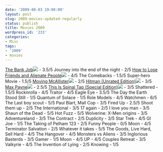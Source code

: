 ```yaml
---
date: '2009-08-03 19:00:00'
layout: post
slug: 2009-movies-updated-regularly
status: publish
title: Movies 2009
wordpress_id: '233'
categories:
- Misc
tags:
- '2009'
- movies
---
```


[The Bank Job](http://www.amazon.com/gp/product/B0019EXZY4?ie=UTF8&tag=genedrift-20&linkCode=as2&camp=1789&creative=9325&creativeASIN=B0019EXZY4)![](http://www.assoc-amazon.com/e/ir?t=genedrift-20&l=as2&o=1&a=B0019EXZY4) - 3.5/5
Journey into the end of the night - 2/5
[How to Lose Friends and Alienate People](http://www.amazon.com/gp/product/B001OFFRQ2?ie=UTF8&tag=genedrift-20&linkCode=as2&camp=1789&creative=9325&creativeASIN=B001OFFRQ2)![](http://www.assoc-amazon.com/e/ir?t=genedrift-20&l=as2&o=1&a=B001OFFRQ2) - 4/5
The Comebacks - 1.5/5
Super-hero Movie - 1.5/5
[Moving McAllister](http://www.amazon.com/gp/product/B000YDOOP0?ie=UTF8&tag=genedrift-20&linkCode=as2&camp=1789&creative=9325&creativeASIN=B000YDOOP0)![](http://www.assoc-amazon.com/e/ir?t=genedrift-20&l=as2&o=1&a=B000YDOOP0) - 2/5
[Hitman (Unrated Edition)](http://www.amazon.com/gp/product/B0012RLX88?ie=UTF8&tag=genedrift-20&linkCode=as2&camp=1789&creative=9325&creativeASIN=B0012RLX88)![](http://www.assoc-amazon.com/e/ir?t=genedrift-20&l=as2&o=1&a=B0012RLX88) - 3/5
[Max Payne](http://www.amazon.com/gp/product/B001MTYRKC?ie=UTF8&tag=genedrift-20&linkCode=as2&camp=1789&creative=9325&creativeASIN=B001MTYRKC)![](http://www.assoc-amazon.com/e/ir?t=genedrift-20&l=as2&o=1&a=B001MTYRKC) - 2.5/5
[This Is Spinal Tap (Special Edition)](http://www.amazon.com/gp/product/6305922756?ie=UTF8&tag=genedrift-20&linkCode=as2&camp=1789&creative=9325&creativeASIN=6305922756)![](http://www.assoc-amazon.com/e/ir?t=genedrift-20&l=as2&o=1&a=6305922756) - 3/5
Shattered - 1.5/5
Rocknrolla - 4/5
Traitor - 4/5
Eagle Eye - 3.5/5
The Day the Earth Stood Still - 1/5
Quantum of Solace - 1/5
Role Models - 4/5
Watchmen - 6/5
The Last boy scout - 5/5
Paul Blart, Mall Cop - 3/5
Fired Up - 2.5/5
Shoot them up - 2/5
The International - 3/5
17 again - 2/5
I love you man - 3/5
Shaun of the Dead - 5/5
Hot Fuzz - 5/5
Wolverine: X-Men origins - 3/5
Adventureland - 3/5
The Contract - 2/5
Duplicity - 3/5
Star Trek - 4/5
GI Joe - 1/5
The Taking of Pelham 123 - 2/5
Funny People - 0/5
Moon - 4/5
Terminator Salvation - 2/5
Whatever it takes - 5/5
The Goods, Live Hard, Sell Hard - 4/5
The Hangover - 4/5
Monsters vs Aliens - 3/5
Inglorious Basterds - 3/5
Gamer - 1/5
Moon - 4/5
UP - 4/5
Couples Retreat - 3/5
Valkyrie - 4/5
The Invention of Lying - 2/5
Knowing - 1/5
 
